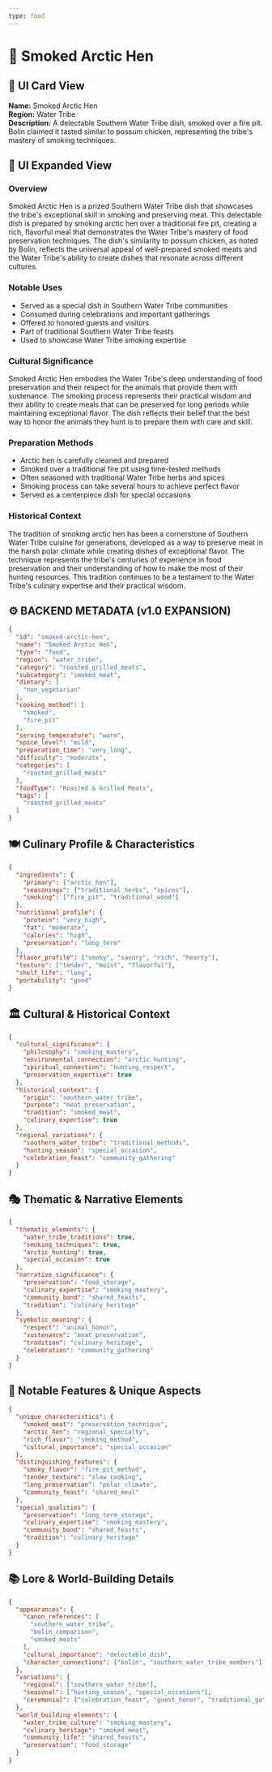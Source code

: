 ```yaml
---
type: food
---
```


# 🦅 Smoked Arctic Hen

## 🎴 UI Card View

**Name:** Smoked Arctic Hen  
**Region:** Water Tribe  
**Description:** A delectable Southern Water Tribe dish, smoked over a fire pit. Bolin claimed it tasted similar to possum chicken, representing the tribe's mastery of smoking techniques.

## 📖 UI Expanded View

### Overview
Smoked Arctic Hen is a prized Southern Water Tribe dish that showcases the tribe's exceptional skill in smoking and preserving meat. This delectable dish is prepared by smoking arctic hen over a traditional fire pit, creating a rich, flavorful meal that demonstrates the Water Tribe's mastery of food preservation techniques. The dish's similarity to possum chicken, as noted by Bolin, reflects the universal appeal of well-prepared smoked meats and the Water Tribe's ability to create dishes that resonate across different cultures.

### Notable Uses
- Served as a special dish in Southern Water Tribe communities
- Consumed during celebrations and important gatherings
- Offered to honored guests and visitors
- Part of traditional Southern Water Tribe feasts
- Used to showcase Water Tribe smoking expertise

### Cultural Significance
Smoked Arctic Hen embodies the Water Tribe's deep understanding of food preservation and their respect for the animals that provide them with sustenance. The smoking process represents their practical wisdom and their ability to create meals that can be preserved for long periods while maintaining exceptional flavor. The dish reflects their belief that the best way to honor the animals they hunt is to prepare them with care and skill.

### Preparation Methods
- Arctic hen is carefully cleaned and prepared
- Smoked over a traditional fire pit using time-tested methods
- Often seasoned with traditional Water Tribe herbs and spices
- Smoking process can take several hours to achieve perfect flavor
- Served as a centerpiece dish for special occasions

### Historical Context
The tradition of smoking arctic hen has been a cornerstone of Southern Water Tribe cuisine for generations, developed as a way to preserve meat in the harsh polar climate while creating dishes of exceptional flavor. The technique represents the tribe's centuries of experience in food preservation and their understanding of how to make the most of their hunting resources. This tradition continues to be a testament to the Water Tribe's culinary expertise and their practical wisdom.

## ⚙️ BACKEND METADATA (v1.0 EXPANSION)
```json
{
  "id": "smoked-arctic-hen",
  "name": "Smoked Arctic Hen",
  "type": "food",
  "region": "water_tribe",
  "category": "roasted_grilled_meats",
  "subcategory": "smoked_meat",
  "dietary": [
    "non_vegetarian"
  ],
  "cooking_method": [
    "smoked",
    "fire_pit"
  ],
  "serving_temperature": "warm",
  "spice_level": "mild",
  "preparation_time": "very_long",
  "difficulty": "moderate",
  "categories": [
    "roasted_grilled_meats"
  ],
  "foodType": "Roasted & Grilled Meats",
  "tags": [
    "roasted_grilled_meats"
  ]
}
```

## 🍽️ Culinary Profile & Characteristics
```json
{
  "ingredients": {
    "primary": ["arctic_hen"],
    "seasonings": ["traditional_herbs", "spices"],
    "smoking": ["fire_pit", "traditional_wood"]
  },
  "nutritional_profile": {
    "protein": "very_high",
    "fat": "moderate",
    "calories": "high",
    "preservation": "long_term"
  },
  "flavor_profile": ["smoky", "savory", "rich", "hearty"],
  "texture": ["tender", "moist", "flavorful"],
  "shelf_life": "long",
  "portability": "good"
}
```

## 🏛️ Cultural & Historical Context
```json
{
  "cultural_significance": {
    "philosophy": "smoking_mastery",
    "environmental_connection": "arctic_hunting",
    "spiritual_connection": "hunting_respect",
    "preservation_expertise": true
  },
  "historical_context": {
    "origin": "southern_water_tribe",
    "purpose": "meat_preservation",
    "tradition": "smoked_meat",
    "culinary_expertise": true
  },
  "regional_variations": {
    "southern_water_tribe": "traditional_methods",
    "hunting_season": "special_occasion",
    "celebration_feast": "community_gathering"
  }
}
```

## 🎭 Thematic & Narrative Elements
```json
{
  "thematic_elements": {
    "water_tribe_traditions": true,
    "smoking_techniques": true,
    "arctic_hunting": true,
    "special_occasion": true
  },
  "narrative_significance": {
    "preservation": "food_storage",
    "culinary_expertise": "smoking_mastery",
    "community_bond": "shared_feasts",
    "tradition": "culinary_heritage"
  },
  "symbolic_meaning": {
    "respect": "animal_honor",
    "sustenance": "meat_preservation",
    "tradition": "culinary_heritage",
    "celebration": "community_gathering"
  }
}
```

## 🌟 Notable Features & Unique Aspects
```json
{
  "unique_characteristics": {
    "smoked_meat": "preservation_technique",
    "arctic_hen": "regional_specialty",
    "rich_flavor": "smoking_method",
    "cultural_importance": "special_occasion"
  },
  "distinguishing_features": {
    "smoky_flavor": "fire_pit_method",
    "tender_texture": "slow_cooking",
    "long_preservation": "polar_climate",
    "community_feast": "shared_meal"
  },
  "special_qualities": {
    "preservation": "long_term_storage",
    "culinary_expertise": "smoking_mastery",
    "community_bond": "shared_feasts",
    "tradition": "culinary_heritage"
  }
}
```

## 📚 Lore & World-Building Details
```json
{
  "appearances": {
    "canon_references": [
      "southern_water_tribe",
      "bolin_comparison",
      "smoked_meats"
    ],
    "cultural_importance": "delectable_dish",
    "character_connections": ["bolin", "southern_water_tribe_members"]
  },
  "variations": {
    "regional": ["southern_water_tribe"],
    "seasonal": ["hunting_season", "special_occasions"],
    "ceremonial": ["celebration_feast", "guest_honor", "traditional_gathering"]
  },
  "world_building_elements": {
    "water_tribe_culture": "smoking_mastery",
    "culinary_heritage": "smoked_meat",
    "community_life": "shared_feasts",
    "preservation": "food_storage"
  }
}
```